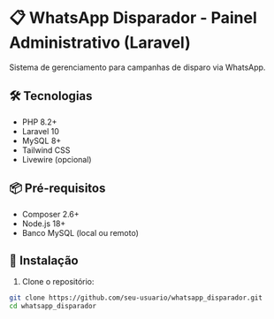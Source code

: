 # 📋 WhatsApp Disparador - Painel Administrativo (Laravel)

Sistema de gerenciamento para campanhas de disparo via WhatsApp.

## 🛠 Tecnologias

- PHP 8.2+
- Laravel 10
- MySQL 8+
- Tailwind CSS
- Livewire (opcional)

## 📦 Pré-requisitos

- Composer 2.6+
- Node.js 18+
- Banco MySQL (local ou remoto)

## 🚀 Instalação

1. Clone o repositório:

```bash
git clone https://github.com/seu-usuario/whatsapp_disparador.git
cd whatsapp_disparador
```
